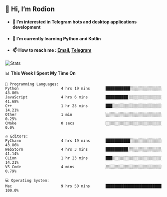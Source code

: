 ## 👋 Hi, I’m Rodion
- #### 👀 I’m interested in Telegram bots and desktop applications development
- #### 🌱 I’m currently learning Python and Kotlin
- #### 📫 How to reach me : [Email](mailto:me@lavn.ml), [Telegram](https://t.me/fast_geek)

![Stats](https://github-readme-stats.vercel.app/api?username=rodion-gudz&show_icons=true&theme=github_dark&hide_border=true&hide=issues&count_private=true&layout=compact)


<!--START_SECTION:waka-->
📊 **This Week I Spent My Time On** 

```text
💬 Programming Languages: 
Python                   4 hrs 19 mins       ███████████░░░░░░░░░░░░░░   43.86% 
JavaScript               4 hrs 6 mins        ██████████░░░░░░░░░░░░░░░   41.68% 
C++                      1 hr 23 mins        ███░░░░░░░░░░░░░░░░░░░░░░   14.21% 
Other                    1 min               ░░░░░░░░░░░░░░░░░░░░░░░░░   0.25% 
CMake                    0 secs              ░░░░░░░░░░░░░░░░░░░░░░░░░   0.0%

🔥 Editors: 
PyCharm                  4 hrs 19 mins       ███████████░░░░░░░░░░░░░░   43.86% 
WebStorm                 4 hrs 3 mins        ██████████░░░░░░░░░░░░░░░   41.14% 
CLion                    1 hr 23 mins        ███░░░░░░░░░░░░░░░░░░░░░░   14.21% 
VS Code                  4 mins              ░░░░░░░░░░░░░░░░░░░░░░░░░   0.79%

💻 Operating System: 
Mac                      9 hrs 50 mins       █████████████████████████   100.0%

```


<!--END_SECTION:waka-->
